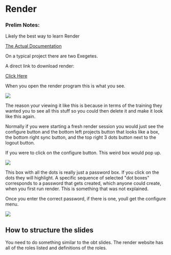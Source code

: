 # Render

### Prelim Notes:


Likely the best way to learn Render

[The Actual Documentation](https://renderpartners.freshdesk.com/support/home)


On a typical project there are two Exegetes.

A direct link to download render:

[Click Here](http://download.renderpartners.com:9536)


When you open the render program this is what you see.


<img src="https://i.imgur.com/f3IG7B1.png">

The reason your viewing it like this is because in terms of the training they wanted you to see all this stuff so you could then delete it and make it look like this again.

Normally if you were starting a fresh render session you would just see the configure button and the bottom left projects button that looks like a box, the bottom right sync button, and the top right 3 dots button next to the logout button.


If you were to click on the configure button. This weird box would pop up.

<img src="https://i.imgur.com/81yPXWv.png">

This box with all the dots is really just a password box.
If you click on the dots they will highlight.
A specific sequence of selected "dot boxes" corresponds to a password that gets created, which anyone could create, when you first run render.
This is something that was not explained.


Once you enter the correct password, if there is one, youll get the configure menu.

<img src="https://i.imgur.com/RqWNVw2.png">




## How to structure the slides

You need to do something similar to the obt slides.
The render website has all of the roles listed and definitions of the roles.
